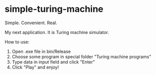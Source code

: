 # simple-turing-machine

Simple. Convenient. Real.

My next application. It is Turing machine simulator.

How to use:

1. Open .exe file in bin/Release
2. Choose some program in special folder "Turing machine programs"
3. Type data in input field and click "Enter"
4. Click "Play" and enjoy!

